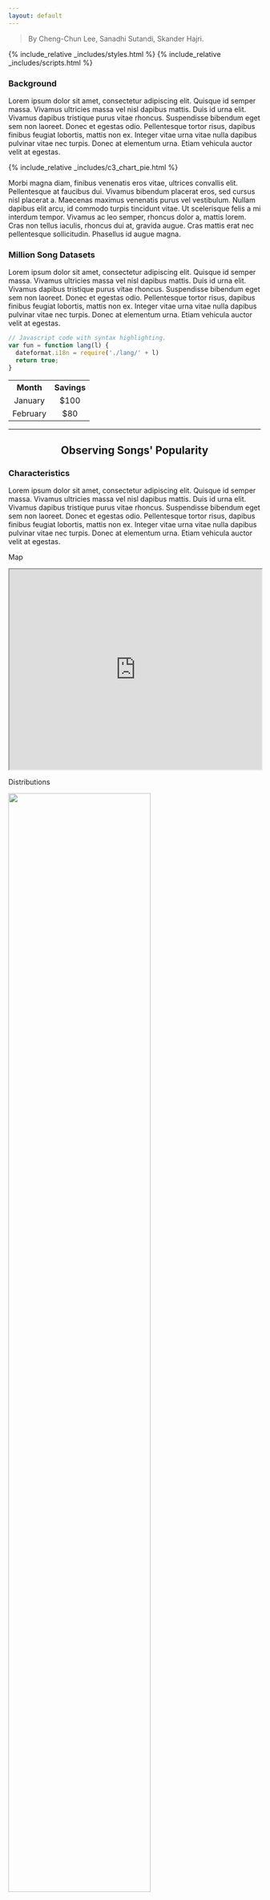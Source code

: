 ```yaml
---
layout: default
---
```

> By Cheng-Chun Lee, Sanadhi Sutandi, Skander Hajri.

{% include_relative _includes/styles.html %}
{% include_relative _includes/scripts.html %}
### Background

Lorem ipsum dolor sit amet, consectetur adipiscing elit. Quisque id semper massa. Vivamus ultricies massa vel nisl dapibus mattis. Duis id urna elit. Vivamus dapibus tristique purus vitae rhoncus. Suspendisse bibendum eget sem non laoreet. Donec et egestas odio. Pellentesque tortor risus, dapibus finibus feugiat lobortis, mattis non ex. Integer vitae urna vitae nulla dapibus pulvinar vitae nec turpis. Donec at elementum urna. Etiam vehicula auctor velit at egestas.

<div id="pieChart"></div>
{% include_relative _includes/c3_chart_pie.html %}

Morbi magna diam, finibus venenatis eros vitae, ultrices convallis elit. Pellentesque at faucibus dui. Vivamus bibendum placerat eros, sed cursus nisl placerat a. Maecenas maximus venenatis purus vel vestibulum. Nullam dapibus elit arcu, id commodo turpis tincidunt vitae. Ut scelerisque felis a mi interdum tempor. Vivamus ac leo semper, rhoncus dolor a, mattis lorem. Cras non tellus iaculis, rhoncus dui at, gravida augue. Cras mattis erat nec pellentesque sollicitudin. Phasellus id augue magna.

### Million Song Datasets

Lorem ipsum dolor sit amet, consectetur adipiscing elit. Quisque id semper massa. Vivamus ultricies massa vel nisl dapibus mattis. Duis id urna elit. Vivamus dapibus tristique purus vitae rhoncus. Suspendisse bibendum eget sem non laoreet. Donec et egestas odio. Pellentesque tortor risus, dapibus finibus feugiat lobortis, mattis non ex. Integer vitae urna vitae nulla dapibus pulvinar vitae nec turpis. Donec at elementum urna. Etiam vehicula auctor velit at egestas.

```js
// Javascript code with syntax highlighting.
var fun = function lang(l) {
  dateformat.i18n = require('./lang/' + l)
  return true;
}
```

<table align="center" style="text-align: center;">
  <tr>
    <th>Month</th>
    <th>Savings</th>
  </tr>
  <tr>
    <td>January</td>
    <td>$100</td>
  </tr>
  <tr>
    <td>February</td>
    <td>$80</td>
  </tr>
</table>

* * *

<h2 style="text-align: center;"> Observing Songs' Popularity </h2>

### Characteristics
Lorem ipsum dolor sit amet, consectetur adipiscing elit. Quisque id semper massa. Vivamus ultricies massa vel nisl dapibus mattis. Duis id urna elit. Vivamus dapibus tristique purus vitae rhoncus. Suspendisse bibendum eget sem non laoreet. Donec et egestas odio. Pellentesque tortor risus, dapibus finibus feugiat lobortis, mattis non ex. Integer vitae urna vitae nulla dapibus pulvinar vitae nec turpis. Donec at elementum urna. Etiam vehicula auctor velit at egestas.

Map
<iframe src="https://sanadhis.github.io/ITT-ADA-2017/project/web/maps/songs_distribution.html" width="100%" height="400">Your browser does not support iframes.</iframe>

Distributions
<div class="w3-content w3-display-container">
  <img class="mySlides" src="img/sample1.png" style="width:75%">
  <img class="mySlides" src="img/sample1.png" style="width:75%;display:none">  

  <button class="w3-button w3-black w3-display-left" onclick="plusDivs(-1)">&#10094;</button>
  <button class="w3-button w3-black w3-display-right" onclick="plusDivs(1)">&#10095;</button>
</div>

### Genres over time
Lorem ipsum dolor sit amet, consectetur adipiscing elit. Quisque id semper massa. Vivamus ultricies massa vel nisl dapibus mattis. Duis id urna elit. Vivamus dapibus tristique purus vitae rhoncus. Suspendisse bibendum eget sem non laoreet. Donec et egestas odio. Pellentesque tortor risus, dapibus finibus feugiat lobortis, mattis non ex. Integer vitae urna vitae nulla dapibus pulvinar vitae nec turpis. Donec at elementum urna. Etiam vehicula auctor velit at egestas.

<div id="dropQ1" align="center"></div>
<svg width="100%" height="500" id="barChartQ1"></svg>

{% include_relative _includes/d3_chart_bar_q1.html %}

<div id="chart"></div>
{% include_relative _includes/c3_chart_line.html %}

### Herding Bias in Songs
Lorem ipsum dolor sit amet, consectetur adipiscing elit. Quisque id semper massa. Vivamus ultricies massa vel nisl dapibus mattis. Duis id urna elit. Vivamus dapibus tristique purus vitae rhoncus. Suspendisse bibendum eget sem non laoreet. Donec et egestas odio. Pellentesque tortor risus, dapibus finibus feugiat lobortis, mattis non ex. Integer vitae urna vitae nulla dapibus pulvinar vitae nec turpis. Donec at elementum urna. Etiam vehicula auctor velit at egestas.

### Tendency of Hearing Singers' Voice, not the Songs
Lorem ipsum dolor sit amet, consectetur adipiscing elit. Quisque id semper massa. Vivamus ultricies massa vel nisl dapibus mattis. Duis id urna elit. Vivamus dapibus tristique purus vitae rhoncus. Suspendisse bibendum eget sem non laoreet. Donec et egestas odio. Pellentesque tortor risus, dapibus finibus feugiat lobortis, mattis non ex. Integer vitae urna vitae nulla dapibus pulvinar vitae nec turpis. Donec at elementum urna. Etiam vehicula auctor velit at egestas.

### The Importance of First Performance
Lorem ipsum dolor sit amet, consectetur adipiscing elit. Quisque id semper massa. Vivamus ultricies massa vel nisl dapibus mattis. Duis id urna elit. Vivamus dapibus tristique purus vitae rhoncus. Suspendisse bibendum eget sem non laoreet. Donec et egestas odio. Pellentesque tortor risus, dapibus finibus feugiat lobortis, mattis non ex. Integer vitae urna vitae nulla dapibus pulvinar vitae nec turpis. Donec at elementum urna. Etiam vehicula auctor velit at egestas.

### Do people care about Lyrics?
Lorem ipsum dolor sit amet, consectetur adipiscing elit. Quisque id semper massa. Vivamus ultricies massa vel nisl dapibus mattis. Duis id urna elit. Vivamus dapibus tristique purus vitae rhoncus. Suspendisse bibendum eget sem non laoreet. Donec et egestas odio. Pellentesque tortor risus, dapibus finibus feugiat lobortis, mattis non ex. Integer vitae urna vitae nulla dapibus pulvinar vitae nec turpis. Donec at elementum urna. Etiam vehicula auctor velit at egestas.

<div id="drop" align="center"></div>
<svg width="100%" height="500" id="barChart"></svg>

{% include_relative _includes/d3_chart_bar.html %}

### Presence of "Slank Words" in Popular Songs
Lorem ipsum dolor sit amet, consectetur adipiscing elit. Quisque id semper massa. Vivamus ultricies massa vel nisl dapibus mattis. Duis id urna elit. Vivamus dapibus tristique purus vitae rhoncus. Suspendisse bibendum eget sem non laoreet. Donec et egestas odio. Pellentesque tortor risus, dapibus finibus feugiat lobortis, mattis non ex. Integer vitae urna vitae nulla dapibus pulvinar vitae nec turpis. Donec at elementum urna. Etiam vehicula auctor velit at egestas.